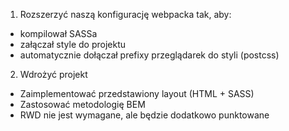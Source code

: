 1. Rozszerzyć naszą konfigurację webpacka tak, aby:

- kompilował SASSa
- załączał style do projektu
- automatycznie dołączał prefixy przeglądarek do styli (postcss)

2. Wdrożyć projekt

- Zaimplementować przedstawiony layout (HTML + SASS)
- Zastosować metodologię BEM
- RWD nie jest wymagane, ale będzie dodatkowo punktowane
